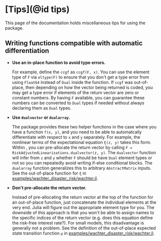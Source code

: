 # [Tips](@id tips)

This page of the documentation holds miscellaneous tips for using the package.

## Writing functions compatible with automatic differentiation

- **Use an in-place function to avoid type errors.**

  For example, define the `ccgf` as `ccgf(F, x)`.
  You can use the element type of `F` via `eltype(F)` to ensure that you don't get a type error
  from using `Float64` instead of `Dual` inside the function. If `ccgf` was out-of-place, then
  depending on how the vector being returned is coded, you may get a type error if elements
  of the return vector are zero or constant numbers. By having `F` available, you can
  guarantee these numbers can be converted to `Dual` types if needed without always
  declaring them as `Dual` types.

- **Use `dualvector` or `dualarray`.**

  The package provides these two helper functions
  in the case where you have a function `f(x, y)`, and you need to be able to automatcally
  differentiate with respect to `x` and `y` separately. For example, the nonlinear
  terms of the expectational equation `ξ(z, y)` takes this form. Within , you can
  pre-allocate the return vector by calling `F = RiskAdjustedLinearizations.dualvector(z, y)`.
  The `dualvector` function will infer from `z` and `y` whether `F` should be have `Dual` element types
  or not so you can repeatedly avoid writing if-else conditional blocks. The `dualarray` function
  generalizes this to arbitrary `AbstractMatrix` inputs.
  See the out-of-place function for `ξ` in [examples/wachter\_disaster\_risk/wachter.jl](https://github.com/chenwilliam77/RiskAdjustedLinearizations/tree/master/examples/wachter_disaster_risk/wachter.jl).

- **Don't pre-allocate the return vector.**

  Instead of pre-allocating the return vector at the
   top of the function for an out-of-place function, just concatenate the individual elements
   at the very end. Julia will figure out the appropriate element type for you. The downside of this
   approach is that you won't be able to assign names to the specific indices of the return vector (e.g.
   does this equation define the risk-free interest rate?). For small models, this disadvantage is generally not a problem.
   See the definition of the out-of-place expected state transition function `μ` in
  [examples/wachter\_disaster\_risk/wachter.jl](https://github.com/chenwilliam77/RiskAdjustedLinearizations/tree/master/examples/wachter_disaster_risk/wachter.jl).
